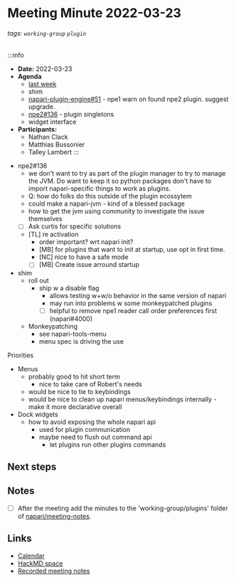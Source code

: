 Meeting Minute 2022-03-23
===

###### tags: `working-group` `plugin`

:::info
- **Date:** 2022-03-23
- **Agenda**
    - [last week]
    - shim
    - [napari-plugin-engine#51] - npe1 warn on found npe2 plugin. suggest upgrade.
    - [npe2#136] - plugin singletons
    - widget interface
- **Participants:**
    - Nathan Clack
    - Matthias Bussonier
    - Talley Lambert
:::

<!-- Discussion goes here-->

- npe2#136
    - we don't want to try as part of the plugin manager to try to manage the JVM.  Do want to keep it so python packages don't have to import napari-specific things to work as plugins.
    - Q: how do folks do this outside of the plugin ecossytem
    - could make a napari-jvm - kind of a blessed package
    - how to get the jvm using community to investigate the issue themselves
    - [ ] Ask curtis for specific solutions
    - [TL] re activation
        - order important? wrt napari init?
        - [MB] for plugins that want to init at startup, use opt in first time.
        - [NC] nice to have a safe mode
        - [ ] [MB] Create issue arround startup

- shim
    - roll out
        - ship w a disable flag
            - allows testing w+w/o behavior in the same version of napari
            - may run into problems w some monkeypatched plugins
            - [ ] helpful to remove npe1 reader call order preferences first (napari#4000)
    - Monkeypatching 
        - see napari-tools-menu
        - menu spec is driving the use

Priorities
- Menus
    - probably good to hit short term
        - nice to take care of Robert's needs
    - would be nice to tie to keybindings
    - would be nice to clean up napari menus/keybindings internally - make it more declarative overall
- Dock widgets
    - how to avoid exposing the whole napari api
        - used for plugin communication
        - maybe need to flush out command api
            - let plugins run other plugins commands

## Next steps
<!-- Action items go here -->

## Notes 
<!-- Other important details discussed during the meeting can be entered here. -->

- [ ] After the meeting add the minutes to the 'working-group/plugins' folder of [napari/meeting-notes](https://github.com/napari/meeting-notes).

## Links

* [Calendar](https://calendar.google.com/calendar/u/0?cid=Y18zNXI5M2VjNnZ0cDhzbWhtN2R2NXVvdDB2NEBncm91cC5jYWxlbmRhci5nb29nbGUuY29t)
* [HackMD space](https://hackmd.io/team/napari-wg-plugin)
* [Recorded meeting notes](https://github.com/napari/meeting-notes/tree/master/2021/working-groups/plugins)

[last week]: https://hackmd.io/3ido_r-BQX-ec3TMNg72yw
[napari-plugin-engine#51]: https://github.com/napari/napari-plugin-engine/issues/51
[npe2#136]: https://github.com/napari/npe2/issues/136